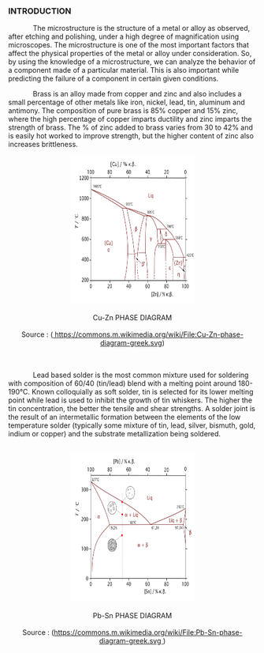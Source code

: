 ### INTRODUCTION<br>

<p style="text-indent:50px;">The microstructure is the structure of a metal or alloy as observed, after etching and polishing, under a high degree of magnification using microscopes. The microstructure is one of the most important factors that affect the physical properties of the metal or alloy under consideration. So, by using the knowledge of a microstructure, we can analyze the behavior of a component made of a particular material. This is also important while predicting the failure of a component in certain given conditions.</p>



<p style="text-indent:50px;">Brass is an alloy made from copper and zinc and also includes a small percentage of other metals like iron, nickel, lead, tin, aluminum and antimony. The composition of pure brass is 85% copper and 15% zinc, where the high percentage of copper imparts ductility and zinc imparts the strength of brass. The % of zinc added to brass varies from 30 to 42% and is easily hot worked to improve strength, but the higher content of zinc also increases brittleness.
</p>

<!-- <p style="text-indent:50px;">Mild steel has a fibrous structure while the structure of cast iron is granular and crystalline with a whitish or greyish tinge. Mild steel has lesser strength, more toughness and corrosion resistance than grey cast iron. </p>
Mild Steel is used in the form of :
<ul>
<li>Rolled sections
<li>Reinforcing bars
<li>Roof coverings
<li>Sheet piles
<li>Railway tracks
<li>Channels
<li>Angles
<li>Bolts
<li>Rivets
<li>Sheets
</ul> -->

<center><img src="images/600px-Cu-Zn-phase-diagram-greek.svg.png" style=" margin-left: auto;margin-right: auto;" width="50%" height="300px"></center><br>
<center>Cu-Zn PHASE DIAGRAM</center><br>
<center>Source : (<a href=" https://commons.m.wikimedia.org/wiki/File:Cu-Zn-phase-diagram-greek.svg"> https://commons.m.wikimedia.org/wiki/File:Cu-Zn-phase-diagram-greek.svg</a>)</center>
<br><br>
<p style="text-indent:50px;">Lead based solder is the most common mixture used for soldering with composition of 60/40 (tin/lead) blend with a melting point around 180-190°C. Known colloquially as soft solder, tin is selected for its lower melting point while lead is used to inhibit the growth of tin whiskers. The higher the tin concentration, the better the tensile and shear strengths. A solder joint is the result of an intermetallic formation between the elements of the low temperature solder (typically some mixture of tin, lead, silver, bismuth, gold, indium or copper) and the substrate metallization being soldered.
</p>

<br>
<center><img src="images/600px-Pb-Sn-phase-diagram-greek.svg.png"style=" margin-left: auto;margin-right: auto;" width="50%" height="300px"></center><br>
<center>Pb-Sn PHASE DIAGRAM </center><br>
<center>Source : (<a href="https://commons.m.wikimedia.org/wiki/File:Pb-Sn-phase-diagram-greek.svg ">https://commons.m.wikimedia.org/wiki/File:Pb-Sn-phase-diagram-greek.svg </a>)</center>
